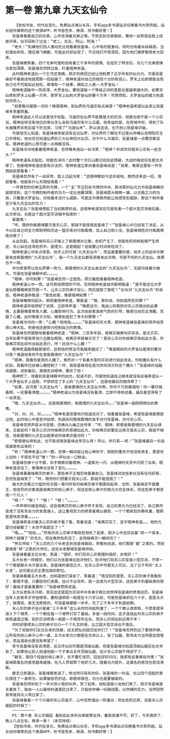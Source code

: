 # 第一卷 第九章 九天玄仙令
        【告知书友，时代在变化，免费站点难以长存，手机app多书源站点切换看书大势所趋，站长给你推荐的这个换源APP，听书音色多、换源、找书都好使！】
       张星峰看着自己的兄弟，心中澎湃着兄弟之情，不禁走到兄弟面前，蓦地一丝笑容在脸上绽放开来，似乎回到了过去：“老二，兆云，阿山，阿海！”
       “老大！”彪横他们四人激动无比地看着张星峰，心中有的是激动，同时也有着丝丝疑惑。当初渡劫失败，理应魂飞魄散，可是此时却出现了，不过他们不想深究，因为他们做梦都想老大回来。
       张星峰微笑着，四个兄弟可是和他有着三千多年的感情，在经历了转世后，对几个兄弟感情也愈加深厚，张星峰忽然转过身，盯着晤神老道。
       此时晤神老道比一个乞丐还落魄，刚才的绝招已经让他耗费了近乎所有的仙元力，可是张星峰却不着痕迹地就把那一招给破了，晤神老道对自己的绝招十分的有信心，罗天上仙即使能击败自己也不可能如此轻松，那惟有一个结果，眼前之人是——大罗金仙！
       晤神老道脑中一阵呆滞，大罗金仙，要知道每一个等级之间的差距也是越来越大的，如果天仙修到罗天上仙要一万年，那罗天上仙到大罗金仙则要十万年！可想而知，大罗金仙的威力到底如何惊人。
       “前辈敢问是那一宗的？晚辈晤神，和仙界的乌漩宗有点渊源！”晤神老道希望以此来让张星峰多思量思量。
       晤神老道此人可以说是恬不知耻，乌漩宗在仙界不能算是大的宗派，但是也绝不是一个小宗派，晤神这样没有地位的家伙怎么会和乌漩宗有什么瓜葛，他幸运的是，在死域中时，得到了队长被魔界杀死后留下的玉简，习得了“乌漩仙术”，所以说这话，也不担心张星峰识破。
       可是他怎么知道，张星峰根本就没有去过仙界，对仙界的了解也不过是从仲横以及明阳宗主口中得知，他也仅仅知道仙界的三大仙帝四大仙宗。对于什么乌漩宗，张星峰是一点概念都没有，晤神老道的心思可是一点用都没有。
       张星峰冷冷地看着晤神老道，忽然嘴角逸出一丝冷笑：“晤神？听说你对我天心宗有一些念头？”
       晤神老道有点尴尬，他能否决吗？此时整个方衍山都已经如此残破，大战的痕迹实在是太浓厚了。但是晤神老道还是有办法的，晤神老道立即对着张星峰说道：“前辈，晚辈这里有一件东西给前辈看看！”
       张星峰忽然有了一丝好奇，脸上泛起冷笑：“这晤神都如今这步田地，竟然还来这一招，我就看看，他能有什么东西给我看！”
       一件青色的仿佛玉质的令牌，一个‘玄’字正刻在令牌的中央，那浓厚的仙元力令张星峰瞬间就感觉到，这个令牌的制作者的功力一定比他要深厚。张星峰眉头微微一皱，以无极之力的功效，只要是大罗金仙，对他基本没什么威胁，可是这令牌竟然能让他感受到威胁，那这个制作者至少有九天玄仙的实力！
       九天玄仙？张星峰想起了当初戟雩的话，这晤神老道背后可是有着一个超大型宗派做后盾，此次举动，也是这个超大型宗派暗中指使的！
       紫霞境！
       “哼，既然你紫霞境要灭我天心宗，那就不能怪我张星峰了！”张星峰心中已经有了决定，从今以后自己将全力帮助明阳宗这一盟宗来对付紫霞境，加上自己和小龙，张星峰相信对付紫霞境绝对够了！
       从此刻起，张星峰将天心宗推上了紫霞境对立面，危机产生了，但是危机同样能够产生奇迹，天心纵在这场危机中，是堙灭，还是崛起？这就要让时间来检测了。
       晤神老道心中有点得意，他手上的可是‘九天玄仙令’，而且最重要的是，他手上的这块令牌是发自紫霞境的‘九天玄仙令’，每一个九天玄仙都有资格发出令牌，可是不同的九天玄仙，效果也不一样。
       作为修真界以及仙界第一势力，紫霞境的九天玄仙发出的‘九天玄仙令’，无疑功效最为强大。可是在张星峰眼中却。。。。。。
       “晤神，你可知罪？”张星峰忽然一正脸色，阴沉着脸看着晤神老道。
       晤神老道心中一慌，这可和他预想的不同，忽然晤神老道自作聪明暗道：“是不是这位大罗金仙想要略微惩罚我一下，让天心宗的弟子安心，而后就放了我呢？”出与对‘九天玄仙令’的自信，晤神老道恭敬道：“禀告前辈，晚辈晤神知罪！”
       张星峰略微仰起头，俯视着晤神老道，揶揄道：“哦，那你说，你到底所犯何罪？”
       晤神老道早就想好了说辞，立即恭声道：“晚辈这次，鬼迷心窍竟然对天心宗做出如此事情，主要是晚辈修炼入魔，心魔影响行为，此次经前辈高绝气势的引导，晚辈已经完全清醒，克服了心魔，此时晚辈才方知，晚辈到底犯了多大的罪孽！”
       张星峰冷冷的一笑：“心魔？哈哈哈。。。。。。”张星峰仰天大笑，晤神老道被张星峰的笑声给弄得心神大乱，但是他还是努力控制自己的表情。
       张星峰忽然狠狠地看着晤神老道：“晤神，二百多年前，梭离宗被黄屿宗攻击，差点灭宗，当年如果不是我带领几位散仙帮助，梭离宗早就被灭宗了！我天心宗对你梭离宗有如此大恩，你梭离宗现在却作出如此恶行，哼！还说什么心魔！”
       晤神老道越停越是惶恐，这和他的想法可是越来越远了：“难道眼前的大罗金仙是真的要对付我？难道他真的不在意紫霞境的‘九天玄仙令’？”
       “晤神，我看你是真的入魔了，竟然对一个有着大恩的宗派进行如此攻击，你和魔头有什么区别，我看你已经被心魔控制了！哼，我张星峰现在就为世间消灭你这个魔头！”张星峰的话越说越狠，说到最后，直接告诉晤神，要杀了他！
       晤神慌了，他看到张星峰眼中的凶光，知道不妙，可是他知道自己根本就没有丝毫希望从一个大罗金仙手上逃脱，不禁抓住了手上的‘九天玄仙令’，这是他最后的救命草了！
       “前辈，这可是‘九天玄仙令’，是紫霞境的九天玄仙令啊，你可千万别看错啦！你一要仔细看啊，一定要看清楚。。。。。。”晤神老道以为张星峰没有看清，立即不停地说着，最后甚至带有了一丝哭音。
       “哦，九天玄仙令。。。还是紫霞境的，紫霞境的九天玄仙令。。。”张星峰一副刚刚明白的表情。
       “对，对，对，对。。。。。。”晤神老道惊喜地只知道说对了，他看着张星峰，希望张星峰能够放过他，此时他心中甚至开始想，到底如何靠紫霞境的高手对付张星峰，对付天心宗。
       张星峰忽然声音冰冷至极，仿佛从九幽之处传来：“哼，晤神，即使是紫霞境的九天玄仙请来，又能如何？我天心宗对你梭离宗的恩德如此大，你梭离宗却要反过来灭我天心宗，我就不相信，他紫霞境的九天玄仙能够说你梭离宗是对的！”
       “即使是仙帝到此，也不能说我张星峰此举怎么样！所以，你只有——死！”张星峰最后一句话简直是吼出来的！
       “死！”晤神老道心中一颤，恐惧一瞬间就让他心神失守，刚刚的重伤不但没有修复，更是伤上加伤！不禁忍不住“噗！”的一声吐出一口鲜血。
       张星峰仿佛十分不屑，右手微微对着晤神，一道紫光一闪，从晤神的天灵中闪现了出来，晤神老道呆住了，表情再也没有了变化。。。。。。
       张星峰看着梭离宗的弟子，那些弟子正惶恐地看着自己，张星峰对这些家伙没有任何好感，忽然张星峰笑了：“哼，既然你们想要灭我天心宗，那就不能怪我了！”
       强大的无极之力猛的将方圆一里内所有的梭离宗弟子都围绕起来，当然，张星峰还不是魔王，他惩罚的对象就是梭离宗的核心弟子，将这些核心弟子的真元力完全抹杀，将这些弟子都变成一个凡人！
       “啊！” “啊！” “啊！” “啊！”。。。。。。
       一声声惨叫接连响起，这些梭离宗的核心弟子终于发现，自己的真元力已经没了，自己竟然变成了没有攻击力的发普通人，这让重视实力的修真者难以接受，一个个都疯狂的嘶吼着，歇斯底里地发泄着。。。。。。
       张星峰转身对着天心宗的弟子看了看，笑着说道：“梭离宗完了，至于晤神老道。。。他的元婴已经破散了！永世不能超生了！”
       “哦。。。”“哈哈。。。”所有的天心宗弟子都疯狂地吼了起来，刚才心中还存在着‘拼一个保本，拼两个就赚了’的念头，现在竟然危机没了，反而梭离宗一瞬间完了！
       “参见师伯！”天心宗的几个长老走到张星峰面前，恭敬地说道，他们都是‘碧’之辈的，而张星峰是‘碎’之辈的大师兄，这些长老都喊张星峰师伯。
       张星峰看着五位长老，笑道：“很好，你们将天心宗管理的很好，非常好！”
       五大长老一阵惶恐，他们以为张星峰在批评他们，批评他们将天心宗变成小型宗派，不禁一个个都是额头冷汗冒出来，张星峰的威信之大，在天心宗中可是无人可比，当了过千年的‘太上长老’，这可是比宗主更加高的职位。
       张星峰看着五大长老，也知道他们误会了，笑着道：“我没别的意思，天心宗的弟子我看到了，都很不错，只要给你们发展，估计不出百年，就一定成为大型宗派，这些弟子的基础真的很好！基础才是最重要的！”张星峰赞扬说道。
       五大长老有点汗颜，其实这还是因为宗派中许多弟子都比较崇拜张星峰的修真经历，张星峰当年人到老年才开始修炼，要知道修炼一般是在十六岁以前，可是张星峰却在六十岁，差距太大了，按理说，是无法修炼的，可张星峰硬是一步步，花了三千多年才到渡劫期。
       天心宗的弟子估计是被‘三千多年’这么长的时间给刺激了，一个个都认真修炼，不愿意提早进入下个境界，一个个都在每一个境界打实了基础，多留一段时间，这才造成此时天心宗的弟子修炼速度过慢。别的宗派修真一般是一千两百年左右，而天心宗却达到近两千年！
       同时却使得天心宗的弟子功力一个个扎实的很，比之超大型宗派也不落后。
       “为了奖励你们五位长老的贡献，这五把仙剑就交给你们了！”张星峰忽然扔出了重镑炸弹，让所有的核心弟子心中一喜，五大长老功力都是在合体以上，有了仙器，那攻击力当然是加倍增长，而且渡劫也更加有希望了！
       幸亏张星峰没有说清楚，这五件仙剑可都是顶级仙器，但是张星峰也知道顶级仙器实在太罕有了，如果他让别人知道他能一下子拿出五件顶级仙器，估计天心宗就不得安宁了。
       “碧言，那四个投敌的核心弟子，先不要忙惩罚，回去好好问问，我感觉这事情有内情！”张星峰那莫名的感觉越来越强，在凡人界就帮了他好几次，随着功力提升，这莫名的感觉也愈加清晰。
       碧言立即遵从，张星峰都发话了，他当然只有听的份，张星峰的一句话，也让四个投敌的家伙保住了一身修为，如果被惩罚的话，即使命保住，功力也是要被废的。
       张星峰忽然听到了一声大惊小怪的叫声，笑了起来，他知道是小龙他们来了，刚才张星峰是太着急了，独自一人以最快的速度赶过来了，只留给仲横一份路线图，以仲横的实力，当然轻而易举就将众人带过来了。
       张星峰看着一个个兴奋的天心宗底子，心中忽然涌出一阵激动：现在危机已除，该是天心宗崛起的时候了！
       ——————————
       PS：第十章 天心宗崛起 看到如此多的兄弟砸票支持，番茄感激不尽，好了，今天我拼了，晚上八点左右，再来一章！（未完待续）
       【告知书友，时代在变化，免费站点难以长存，手机app多书源站点切换看书大势所趋，站长给你推荐的这个换源APP，听书音色多、换源、找书都好使！】